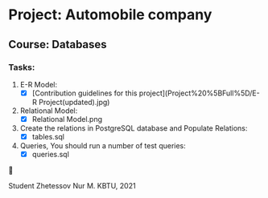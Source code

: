 # Project: Automobile company
## Course: Databases

### Tasks:

1. E-R Model:
	- [x] [Contribution guidelines for this project](Project%20%5BFull%5D/E-R Project(updated).jpg)

2. Relational Model:
	- [x] Relational Model.png

3. Create the relations in PostgreSQL database and Populate Relations:
	- [x] tables.sql

4. Queries, You should run a number of test queries: 
	- [x] queries.sql

:tada:

Student Zhetessov Nur M.
KBTU, 2021
